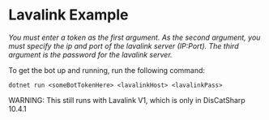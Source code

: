 # Lavalink Example

*You must enter a token as the first argument. As the second argument, you must specify the ip and port of the lavalink server (IP:Port). The third argument is the password for the lavalink server.*

To get the bot up and running, run the following command:

```
dotnet run <someBotTokenHere> <lavalinkHost> <lavalinkPass>
```

WARNING: This still runs with Lavalink V1, which is only in DisCatSharp 10.4.1